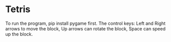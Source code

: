 # Tetris
To run the program, pip install pygame first.
The control keys: Left and Right arrows to move the block, Up arrows can rotate the block, Space can speed up the block.
